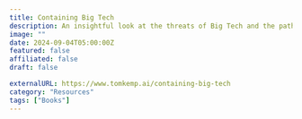 ```yaml
---
title: Containing Big Tech
description: An insightful look at the threats of Big Tech and the path forward to rein in online surveillance, AI, and tech monopolies.
image: ""
date: 2024-09-04T05:00:00Z
featured: false
affiliated: false
draft: false

externalURL: https://www.tomkemp.ai/containing-big-tech
category: "Resources"
tags: ["Books"]
---
```

